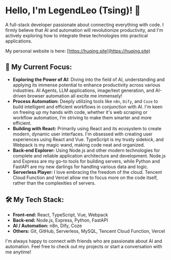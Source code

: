 # Hello, I'm LegendLeo (Tsing)! 👋

A full-stack developer passionate about connecting everything with code. I firmly believe that AI and automation will revolutionize productivity, and I'm actively exploring how to integrate these technologies into practical applications.

My personal website is here: [https://huqing.site](https://huqing.site)

## 🚀 My Current Focus:

*   **Exploring the Power of AI:** Diving into the field of AI, understanding and applying its immense potential to enhance productivity across various industries. AI Agents, LLM applications, image/text generation, and AI-driven browser automation all excite me immensely!
*   **Process Automation:** Deeply utilizing tools like `n8n`, `Dify`, and `Coze` to build intelligent and efficient workflows in conjunction with AI. I'm keen on freeing up my hands with code, whether it's web scraping or workflow automation, I'm striving to make them smarter and more efficient.
*   **Building with React:** Primarily using React and its ecosystem to create modern, dynamic user interfaces. I'm obsessed with creating user experiences using React and Vue. TypeScript is my trusty sidekick, and Webpack is my magic wand, making code neat and organized.
*   **Back-end Explorer:** Using Node.js and other modern technologies for complete and reliable application architecture and development. Node.js and Express are my go-to tools for building servers, while Python and FastAPI are my new darlings for handling various data and logic.
*   **Serverless Player:** I love embracing the freedom of the cloud. Tencent Cloud Function and Vercel allow me to focus more on the code itself, rather than the complexities of servers.

## 🛠️ My Tech Stack:

*   **Front-end:** React, TypeScript, Vue, Webpack
*   **Back-end:** Node.js, Express, Python, FastAPI
*   **AI / Automation:** n8n, Dify, Coze
*   **Others:** Git, GitHub, Serverless, MySQL, Tencent Cloud Function, Vercel

I'm always happy to connect with friends who are passionate about AI and automation. Feel free to check out my projects or start a conversation with me anytime!
